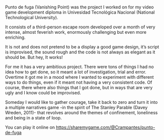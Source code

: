Punto de fuga (Vanishing Point) was the project I worked on for my video game development diploma in Univesidad Tecnológica Nacional (National Technological University).

It consists of a third-person escape room developed over a month of very intense, almost feverish work, enormously challenging but even more enriching.

It is not and does not pretend to be a display a good game design, it’s script is improvised, the sound rough and the code is not always as elegant as it should be. But hey, It works!

For me it has a very ambitious project. There were tons of things I had no idea how to get done, so it meant a lot of investigation, trial and error. Overtime it got me in a mood where I wanted to experiment with different ways to do things, even if it meant not having a very consistent code. Of course, there where also things that I got done, but in ways that are very ugly and I know could be improvised.

Someday I would like to gather courage, take it back to zero and turn it into a multiple narratives game -in the spirit of The Stanley Parable (Davey Wreden, 2011)- that revolves around the themes of confinement, loneliness and being in a state of loop.

You can play it online on https://sharemygame.com/@Crampantes/punto-de-fuga
